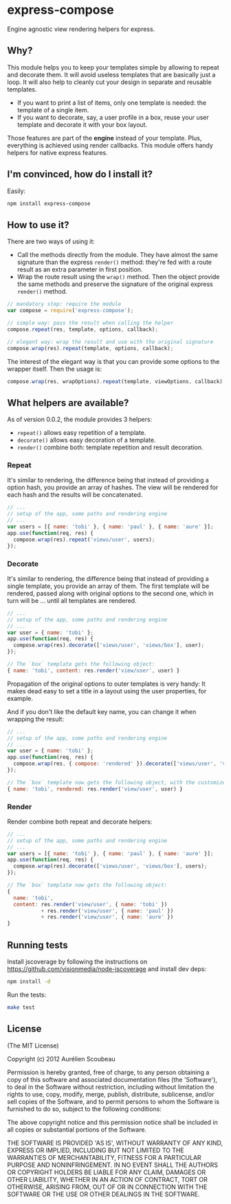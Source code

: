 # express-compose

Engine agnostic view rendering helpers for express.


## Why?

This module helps you to keep your templates simple by allowing to repeat and decorate them. It will avoid useless templates that are basically just a loop. It will also help to cleanly cut your design in separate and reusable templates.
* If you want to print a list of items, only one template is needed: the template of a single item.
* If you want to decorate, say, a user profile in a box, reuse your user template and decorate it with your box layout.

Those features are part of the **engine** instead of your template. Plus, everything is achieved using render callbacks. This module offers handy helpers for native express features.


## I'm convinced, how do I install it?

Easily:
```bash
npm install express-compose
```


## How to use it?

There are two ways of using it:
* Call the methods directly from the module. They have almost the same signature than the express `render()` method: they're fed with a route result as an extra parameter in first position.
* Wrap the route result using the `wrap()` method. Then the object provide the same methods and preserve the signature of the original express `render()` method.


```js
// mandatory step: require the module
var compose = require('express-compose');

// simple way: pass the result when calling the helper
compose.repeat(res, template, options, callback);

// elegant way: wrap the result and use with the original signature
compose.wrap(res).repeat(template, options, callback);
```

The interest of the elegant way is that you can provide some options to the wrapper itself. Then the usage is:

```js
compose.wrap(res, wrapOptions).repeat(template, viewOptions, callback);
```


## What helpers are available?

As of version 0.0.2, the module provides 3 helpers:
* `repeat()` allows easy repetition of a template.
* `decorate()` allows easy decoration of a template.
* `render()` combine both: template repetition and result decoration.


### Repeat

It's similar to rendering, the difference being that instead of providing a option hash, you provide an array of hashes. The view will be rendered for each hash and the results will be concatenated.

```js
// ...
// setup of the app, some paths and rendering engine
// ...
var users = [{ name: 'tobi' }, { name: 'paul' }, { name: 'aure' }];
app.use(function(req, res) {
  compose.wrap(res).repeat('views/user', users);
});
```


### Decorate

It's similar to rendering, the difference being that instead of providing a single template, you provide an array of them. The first template will be rendered, passed along with original options to the second one, which in turn will be ... until all templates are rendered.

```js
// ...
// setup of the app, some paths and rendering engine
// ...
var user = { name: 'tobi' };
app.use(function(req, res) {
  compose.wrap(res).decorate(['views/user', 'views/box'], user);
});

// The `box` template gets the following object:
{ name: 'tobi', content: res.render('view/user', user) }
```

Propagation of the original options to outer templates is very handy: It makes dead easy to set a title in a layout using the user properties, for example.

And if you don't like the default key name, you can change it when wrapping the result:

```js
// ...
// setup of the app, some paths and rendering engine
// ...
var user = { name: 'tobi' };
app.use(function(req, res) {
  compose.wrap(res, { compose: 'rendered' }).decorate(['views/user', 'views/box'], user);
});

// The `box` template now gets the following object, with the customized key:
{ name: 'tobi', rendered: res.render('view/user', user) }
```


### Render

Render combine both repeat and decorate helpers:

```js
// ...
// setup of the app, some paths and rendering engine
// ...
var users = [{ name: 'tobi' }, { name: 'paul' }, { name: 'aure' }];
app.use(function(req, res) {
  compose.wrap(res).decorate(['views/user', 'views/box'], users);
});

// The `box` template now gets the following object:
{
  name: 'tobi',
  content: res.render('view/user', { name: 'tobi' })
           + res.render('view/user', { name: 'paul' })
           + res.render('view/user', { name: 'aure' })
}
```


## Running tests

Install jscoverage by following the instructions on https://github.com/visionmedia/node-jscoverage and install dev deps:

```bash
npm install -d
```

Run the tests:

```bash
make test
```


## License 

(The MIT License)

Copyright (c) 2012 Aurélien Scoubeau

Permission is hereby granted, free of charge, to any person obtaining
a copy of this software and associated documentation files (the
'Software'), to deal in the Software without restriction, including
without limitation the rights to use, copy, modify, merge, publish,
distribute, sublicense, and/or sell copies of the Software, and to
permit persons to whom the Software is furnished to do so, subject to
the following conditions:

The above copyright notice and this permission notice shall be
included in all copies or substantial portions of the Software.

THE SOFTWARE IS PROVIDED 'AS IS', WITHOUT WARRANTY OF ANY KIND,
EXPRESS OR IMPLIED, INCLUDING BUT NOT LIMITED TO THE WARRANTIES OF
MERCHANTABILITY, FITNESS FOR A PARTICULAR PURPOSE AND NONINFRINGEMENT.
IN NO EVENT SHALL THE AUTHORS OR COPYRIGHT HOLDERS BE LIABLE FOR ANY
CLAIM, DAMAGES OR OTHER LIABILITY, WHETHER IN AN ACTION OF CONTRACT,
TORT OR OTHERWISE, ARISING FROM, OUT OF OR IN CONNECTION WITH THE
SOFTWARE OR THE USE OR OTHER DEALINGS IN THE SOFTWARE.
